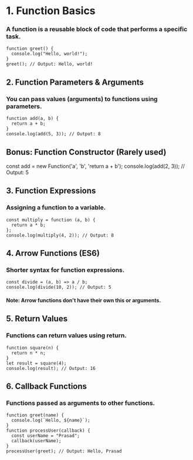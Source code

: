 # 1. Function Basics

### A function is a reusable block of code that performs a specific task.
    
    function greet() {
      console.log("Hello, world!");
    }
    greet(); // Output: Hello, world!

## 2. Function Parameters & Arguments

### You can pass values (arguments) to functions using parameters.
    
    function add(a, b) {
      return a + b;
    }
    console.log(add(5, 3)); // Output: 8


## Bonus: Function Constructor (Rarely used)
  
  const add = new Function('a', 'b', 'return a + b');
  console.log(add(2, 3)); // Output: 5

## 3. Function Expressions

### Assigning a function to a variable.

    const multiply = function (a, b) {
      return a * b;
    };
    console.log(multiply(4, 2)); // Output: 8

## 4. Arrow Functions (ES6)

### Shorter syntax for function expressions.
    
    const divide = (a, b) => a / b;
    console.log(divide(10, 2)); // Output: 5
    
#### Note: Arrow functions don't have their own this or arguments.

## 5. Return Values

### Functions can return values using return.
    
    function square(n) {
      return n * n;
    }
    let result = square(4);
    console.log(result); // Output: 16

## 6. Callback Functions

### Functions passed as arguments to other functions.
    
    function greet(name) {
      console.log(`Hello, ${name}`);
    }
    function processUser(callback) {
      const userName = "Prasad";
      callback(userName);
    }
    processUser(greet); // Output: Hello, Prasad


